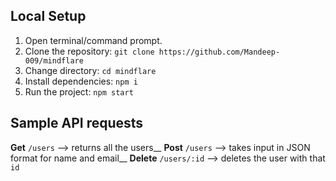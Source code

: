 ## Local Setup
1. Open terminal/command prompt.
2. Clone the repository:
    `git clone https://github.com/Mandeep-009/mindflare`
3. Change directory:
    `cd mindflare`
4. Install dependencies:
    `npm i`
5. Run the project:
    `npm start`

## Sample API requests 
**Get**
`/users` --> returns all the users__
**Post**
`/users` --> takes input in JSON format for name and email__
**Delete**
`/users/:id` --> deletes the user with that `id`